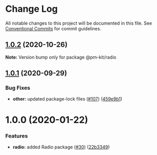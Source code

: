 # Change Log

All notable changes to this project will be documented in this file.
See [Conventional Commits](https://conventionalcommits.org) for commit guidelines.

## [1.0.2](https://github.com/telus/pm-kit/compare/@pm-kit/radio@1.0.1...@pm-kit/radio@1.0.2) (2020-10-26)

**Note:** Version bump only for package @pm-kit/radio





## [1.0.1](https://github.com/telus/pm-kit/compare/@pm-kit/radio@1.0.0...@pm-kit/radio@1.0.1) (2020-09-29)


### Bug Fixes

* **other:** updated package-lock files ([#107](https://github.com/telus/pm-kit/issues/107)) ([459e9b1](https://github.com/telus/pm-kit/commit/459e9b190de7c011530498ee82961357eec7905b))





# 1.0.0 (2020-01-22)


### Features

* **radio:** added Radio package ([#30](https://github.com/telus/pm-kit/issues/30)) ([22b3349](https://github.com/telus/pm-kit/commit/22b33493bb4884d611c982309ceb50b244db627c))

